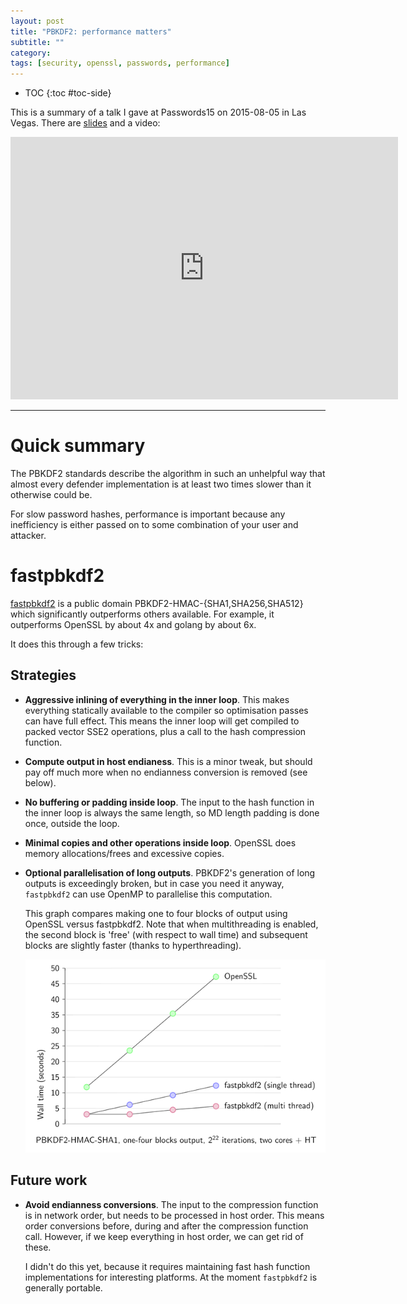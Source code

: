 ```yaml
---
layout: post
title: "PBKDF2: performance matters"
subtitle: ""
category: 
tags: [security, openssl, passwords, performance]
---
```


* TOC
{:toc #toc-side}

This is a summary of a talk I gave at Passwords15 on 2015-08-05 in Las Vegas.
There are [slides][slides] and a video:

<iframe width="620" height="420" src="https://www.youtube.com/embed/k_szwKBuNBw" frameborder="0" allowfullscreen></iframe>

---

# Quick summary

The PBKDF2 standards describe the algorithm in such an unhelpful way that almost every defender implementation is at least two times slower than it otherwise could be.

For slow password hashes, performance is important because any inefficiency is either passed on to some combination of your  user and attacker.

# fastpbkdf2

[fastpbkdf2][fastpbkdf2] is a public domain PBKDF2-HMAC-{SHA1,SHA256,SHA512} which significantly outperforms
others available.  For example, it outperforms OpenSSL by about 4x and golang by about 6x.

It does this through a few tricks:

## Strategies

* **Aggressive inlining of everything in the inner loop**.  This makes everything statically available to the compiler so optimisation passes can have full effect.  This means the inner loop will get compiled to packed vector SSE2 operations, plus a call to the hash compression function.
  
* **Compute output in host endianess**.  This is a minor tweak, but should pay off much more when no endianness conversion is removed (see below).
  
* **No buffering or padding inside loop**.  The input to the hash function in the inner loop is always the same length, so MD length padding is done once, outside the loop.
  
* **Minimal copies and other operations inside loop**.  OpenSSL does memory allocations/frees and excessive copies.
  
* **Optional parallelisation of long outputs**.  PBKDF2's generation of long outputs is exceedingly broken, but in case you need it anyway, `fastpbkdf2` can use OpenMP to parallelise this computation.

  This graph compares making one to four blocks of output using OpenSSL versus fastpbkdf2.  Note that when multithreading is enabled, the second block is 'free' (with respect to wall time) and subsequent blocks are slightly faster (thanks to hyperthreading).
  
  ![calculating 1-4 blocks of output openssl/single thread fastpbkdf2/multi thread fastpbkdf2][multigraph]

## Future work

* **Avoid endianness conversions**.  The input to the compression function is in network order, but needs to be processed in host order.  This means order conversions before, during and after the compression function call.  However, if we keep everything in host order, we can get rid of these.
  
  I didn't do this yet, because it requires maintaining fast hash function implementations for interesting platforms.  At the moment `fastpbkdf2` is generally portable.

[slides]: https://github.com/ctz/talks/blob/master/pbkdf2/pbkdf2.pdf
[fastpbkdf2]: https://github.com/ctz/fastpbkdf2
[multigraph]: /assets/fastpbkdf2-graph.png